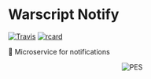 # Warscript Notify

[![Travis](https://travis-ci.org/HotCodeGroup/warscript-notify.svg?branch=master)](https://travis-ci.org/HotCodeGroup/warscript-notify)
[![rcard](https://goreportcard.com/badge/github.com/HotCodeGroup/warscript-notify?service=github)](https://goreportcard.com/report/github.com/HotCodeGroup/warscript-notify)

🔔 Microservice for notifications

<p align="center">
  <img src="https://www.igneous.io/hs-fs/hubfs/gopher3.png?width=400&height=214&name=gopher3.png" alt="PES"/>
</p>
